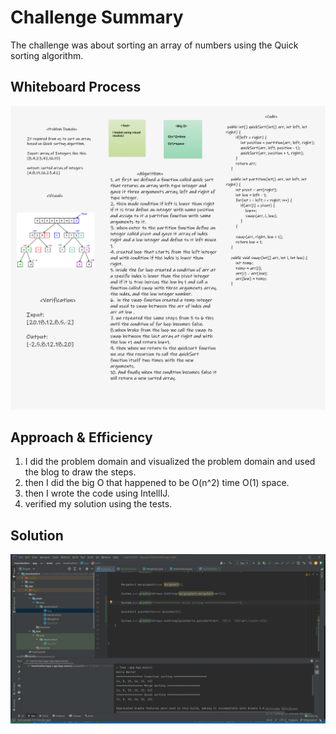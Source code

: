 # Challenge Summary
<!-- Description of the challenge -->
The challenge was about sorting an array of numbers using the Quick sorting algorithm.

## Whiteboard Process
<!-- Embedded whiteboard image -->
![test](/allReads/code-challenge-28.png)

## Approach & Efficiency
<!-- What approach did you take? Why? What is the Big O space/time for this approach? -->
1. I did the problem domain and visualized the problem domain and used the blog to draw the steps.
2. then I did the big O that happened to be  O(n^2) time O(1) space.
3. then I wrote the code using IntellIJ.
4. verified my solution using the tests.



## Solution
<!-- Show how to run your code, and examples of it in action -->
![test](/allReads/code-challenge-28-test.png)